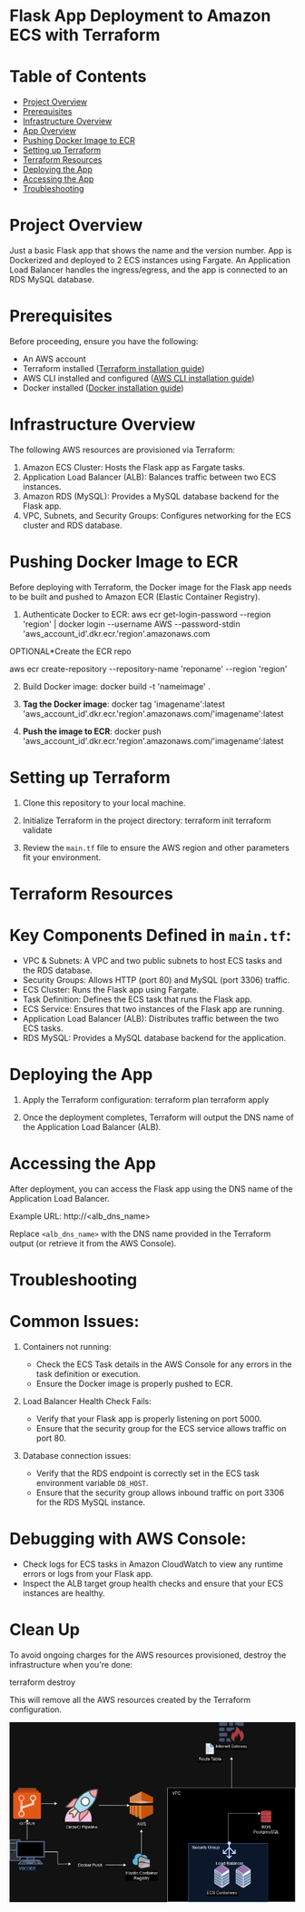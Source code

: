 # Flask App Deployment to Amazon ECS with Terraform     
  
# Table of Contents  
- [Project Overview](#project-overview)
- [Prerequisites](#prerequisites)
- [Infrastructure Overview](#infrastructure-overview)
- [App Overview](#app-overview)
- [Pushing Docker Image to ECR](#pushing-docker-image-to-ecr)
- [Setting up Terraform](#setting-up-terraform)
- [Terraform Resources](#terraform-resources)
- [Deploying the App](#deploying-the-app)
- [Accessing the App](#accessing-the-app)
- [Troubleshooting](#troubleshooting)

# Project Overview 

Just a basic Flask app that shows the name and the version number. App is Dockerized and deployed to 2 ECS instances using Fargate. An Application Load Balancer handles the ingress/egress, and the app is connected to an RDS MySQL database. 

# Prerequisites

Before proceeding, ensure you have the following:

- An AWS account
- Terraform installed ([Terraform installation guide](https://learn.hashicorp.com/tutorials/terraform/install-cli))
- AWS CLI installed and configured ([AWS CLI installation guide](https://docs.aws.amazon.com/cli/latest/userguide/install-cliv2.html))
- Docker installed ([Docker installation guide](https://docs.docker.com/get-docker/))

# Infrastructure Overview 

The following AWS resources are provisioned via Terraform:

1. Amazon ECS Cluster: Hosts the Flask app as Fargate tasks.
2. Application Load Balancer (ALB): Balances traffic between two ECS instances.
3. Amazon RDS (MySQL): Provides a MySQL database backend for the Flask app.
4. VPC, Subnets, and Security Groups: Configures networking for the ECS cluster and RDS database.

# Pushing Docker Image to ECR

Before deploying with Terraform, the Docker image for the Flask app needs to be built and pushed to Amazon ECR (Elastic Container Registry).

1. Authenticate Docker to ECR:
   aws ecr get-login-password --region 'region' | docker login --username AWS --password-stdin 'aws_account_id'.dkr.ecr.'region'.amazonaws.com

OPTIONAL*Create the ECR repo

aws ecr create-repository --repository-name 'reponame' --region 'region'

2. Build Docker image:
   docker build -t 'nameimage' .

3. **Tag the Docker image**:
   docker tag 'imagename':latest 'aws_account_id'.dkr.ecr.'region'.amazonaws.com/'imagename':latest

4. **Push the image to ECR**:
   docker push 'aws_account_id'.dkr.ecr.'region'.amazonaws.com/'imagename':latest


# Setting up Terraform

1. Clone this repository to your local machine.

2. Initialize Terraform in the project directory:
   terraform init
   terraform validate

3. Review the `main.tf` file to ensure the AWS region and other parameters fit your environment.

# Terraform Resources

# Key Components Defined in `main.tf`:

- VPC & Subnets: A VPC and two public subnets to host ECS tasks and the RDS database.
- Security Groups: Allows HTTP (port 80) and MySQL (port 3306) traffic.
- ECS Cluster: Runs the Flask app using Fargate.
- Task Definition: Defines the ECS task that runs the Flask app.
- ECS Service: Ensures that two instances of the Flask app are running.
- Application Load Balancer (ALB): Distributes traffic between the two ECS tasks.
- RDS MySQL: Provides a MySQL database backend for the application.

# Deploying the App

1. Apply the Terraform configuration:
    terraform plan
    terraform apply

2. Once the deployment completes, Terraform will output the DNS name of the Application Load Balancer (ALB).

# Accessing the App

After deployment, you can access the Flask app using the DNS name of the Application Load Balancer. 

Example URL: http://<alb_dns_name>

Replace `<alb_dns_name>` with the DNS name provided in the Terraform output (or retrieve it from the AWS Console).

# Troubleshooting

# Common Issues:

1. Containers not running:
   - Check the ECS Task details in the AWS Console for any errors in the task definition or execution.
   - Ensure the Docker image is properly pushed to ECR.

2. Load Balancer Health Check Fails:
   - Verify that your Flask app is properly listening on port 5000.
   - Ensure that the security group for the ECS service allows traffic on port 80.

3. Database connection issues:
   - Verify that the RDS endpoint is correctly set in the ECS task environment variable `DB_HOST`.
   - Ensure that the security group allows inbound traffic on port 3306 for the RDS MySQL instance.

# Debugging with AWS Console:
- Check logs for ECS tasks in Amazon CloudWatch to view any runtime errors or logs from your Flask app.
- Inspect the ALB target group health checks and ensure that your ECS instances are healthy.

# Clean Up

To avoid ongoing charges for the AWS resources provisioned, destroy the infrastructure when you're done:

terraform destroy

This will remove all the AWS resources created by the Terraform configuration.


![alt text](https://github.com/BekeAtGithub/flaskECS/blob/master/FlaskECS.png)
